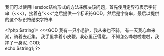 <div class="entry-content">

我们可以使用Heredoc结构形式的方法来解决该问题，首先使用定界符表示字符串（&lt;&lt;&lt;），接着在“&lt;&lt;&lt;“之后提供一个标识符GOD，然后是字符串，最后以提供的这个标识符结束字符串
<div>&lt;?php
$string1= &lt;&lt;&lt;GOD
我有一只小毛驴，我从来也不骑。
有一天我心血来潮，骑着去赶集。
我手里拿着小皮鞭，我心里正得意。
不知怎么哗啦啦啦啦，我摔了一身泥.
GOD;</div>
<div></div>
<div>echo $string1;
?&gt;</div>
</div>
